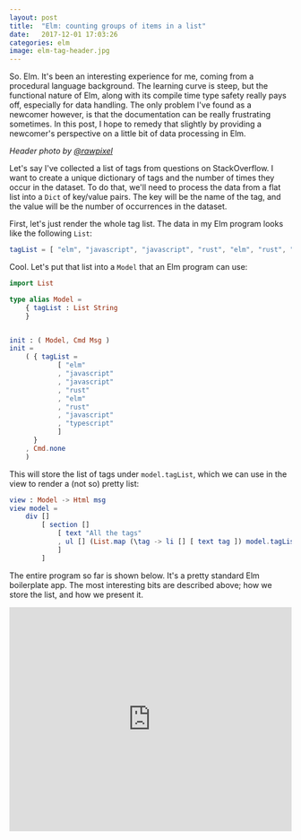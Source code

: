 ```yaml
---
layout: post
title:  "Elm: counting groups of items in a list"
date:   2017-12-01 17:03:26
categories: elm
image: elm-tag-header.jpg
---
```


So. Elm. It's been an interesting experience for me, coming from a procedural language background. The learning curve is steep, but the functional nature of Elm, along with its compile time type safety really pays off, especially for data handling. The only problem I've found as a newcomer however, is that the documentation can be really frustrating sometimes. In this post, I hope to remedy that slightly by providing a newcomer's perspective on a little bit of data processing in Elm.

_Header photo by [@rawpixel](https://unsplash.com/photos/ndP5Oj0sSps)_

Let's say I've collected a list of tags from questions on StackOverflow. I want to create a unique dictionary of tags and the number of times they occur in the dataset. To do that, we'll need to process the data from a flat list into a `Dict` of key/value pairs. The key will be the name of the tag, and the value will be the number of occurrences in the dataset.

First, let's just render the whole tag list. The data in my Elm program looks like the following `List`:

```elm
tagList = [ "elm", "javascript", "javascript", "rust", "elm", "rust", "javascript", "typescript" ]
```

Cool. Let's put that list into a `Model` that an Elm program can use:

```elm
import List

type alias Model =
    { tagList : List String
    }


init : ( Model, Cmd Msg )
init =
    ( { tagList =
            [ "elm"
            , "javascript"
            , "javascript"
            , "rust"
            , "elm"
            , "rust"
            , "javascript"
            , "typescript"
            ]
      }
    , Cmd.none
    )
```

This will store the list of tags under `model.tagList`, which we can use in the view to render a (not so) pretty list:

```elm
view : Model -> Html msg
view model =
    div []
        [ section []
            [ text "All the tags"
            , ul [] (List.map (\tag -> li [] [ text tag ]) model.tagList)
            ]
        ]
```

The entire program so far is shown below. It's a pretty standard Elm boilerplate app. The most interesting bits are described above; how we store the list, and how we present it.

<iframe src="https://ellie-app.com/embed/9vWnYkPqxa1/2" style="width:100%; height:400px; border:0; overflow:hidden;" sandbox="allow-modals allow-forms allow-popups allow-scripts allow-same-origin"></iframe>